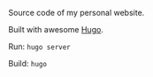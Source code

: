 Source code of my personal website.

Built with awesome [Hugo](https://gohugo.io).

Run: ```hugo server```

Build: ```hugo```
